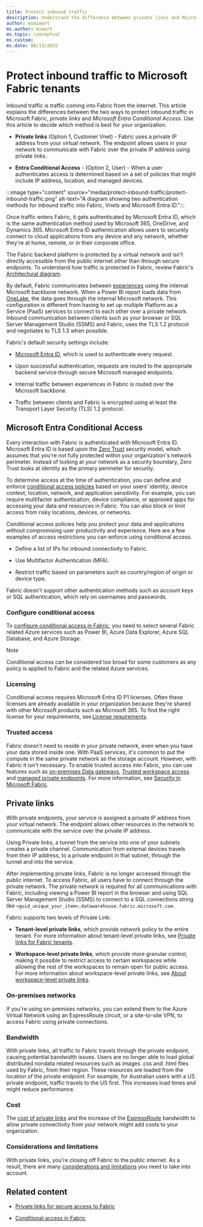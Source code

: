 ```yaml
---
title: Protect inbound traffic
description: Understand the difference between private links and Microsoft Entra Conditional and decide which is best for your organization.
author: msmimart
ms.author: mimart
ms.topic: conceptual
ms.custom:
ms.date: 08/13/2025
---
```


# Protect inbound traffic to Microsoft Fabric tenants

Inbound traffic is traffic coming into Fabric from the internet. This article explains the differences between the two ways to protect inbound traffic in Microsoft Fabric, *private links* and *Microsoft Entra Conditional Access*. Use this article to decide which method is best for your organization.

* **Private links** (Option 1, Customer Vnet) - Fabric uses a private IP address from your virtual network. The endpoint allows users in your network to communicate with Fabric over the private IP address using private links.

* **Entra Conditional Access** - (Option 2, User) - When a user authenticates access is determined based on a set of policies that might include IP address, location, and managed devices.

:::image type="content" source="media/protect-inbound-traffic/protect-inbound-traffic.png" alt-text="A diagram showing two authentication methods for inbound traffic into Fabric, Vnets and Microsoft Entra ID.":::

Once traffic enters Fabric, it gets authenticated by Microsoft Entra ID, which is the same authentication method used by Microsoft 365, OneDrive, and Dynamics 365. Microsoft Entra ID authentication allows users to securely connect to cloud applications from any device and any network, whether they're at home, remote, or in their corporate office.

The Fabric backend platform is protected by a virtual network and isn't directly accessible from the public internet other than through secure endpoints. To understand how traffic is protected in Fabric, review Fabric's [Architectural diagram](security-fundamentals.md#architectural-diagram).

By default, Fabric communicates between [experiences](../fundamentals/microsoft-fabric-overview.md#components-of-microsoft-fabric) using the internal Microsoft backbone network. When a Power BI report loads data from [OneLake](../onelake/onelake-overview.md), the data goes through the internal Microsoft network. This configuration is different from having to set up multiple Platform as a Service (PaaS) services to connect to each other over a private network. Inbound communication between clients such as your browser or SQL Server Management Studio (SSMS) and Fabric, uses the TLS 1.2 protocol and negotiates to TLS 1.3 when possible.

Fabric's default security settings include:

* [Microsoft Entra ID](/entra/fundamentals/whatis), which is used to authenticate every request.

* Upon successful authentication, requests are routed to the appropriate backend service through secure Microsoft managed endpoints.

* Internal traffic between experiences in Fabric is routed over the Microsoft backbone.

* Traffic between clients and Fabric is encrypted using at least the Transport Layer Security (TLS) 1.2 protocol.

## Microsoft Entra Conditional Access

Every interaction with Fabric is authenticated with Microsoft Entra ID. Microsoft Entra ID is based upon the [Zero Trust](/azure/security/fundamentals/zero-trust) security model, which assumes that you're not fully protected within your organization's network perimeter. Instead of looking at your network as a security boundary, Zero Trust looks at identity as the primary perimeter for security.

To determine access at the time of authentication, you can define and enforce [conditional access policies](/entra/identity/conditional-access/overview) based on your users' identity, device context, location, network, and application sensitivity. For example, you can require multifactor authentication, device compliance, or approved apps for accessing your data and resources in Fabric. You can also block or limit access from risky locations, devices, or networks.

Conditional access policies help you protect your data and applications without compromising user productivity and experience. Here are a few examples of access restrictions you can enforce using conditional access.

* Define a list of IPs for inbound connectivity to Fabric.

* Use Multifactor Authentication (MFA).

* Restrict traffic based on parameters such as country/region of origin or device type.

Fabric doesn't support other authentication methods such as account keys or SQL authentication, which rely on usernames and passwords.

### Configure conditional access

To [configure conditional access in Fabric](security-conditional-access.md#configure-conditional-access-for-fabric), you need to select several Fabric related Azure services such as Power BI, Azure Data Explorer, Azure SQL Database, and Azure Storage.

>[!NOTE]
>Conditional access can be considered too broad for some customers as any policy is applied to Fabric and the related Azure services.

### Licensing

Conditional access requires Microsoft Entra ID P1 licenses. Often these licenses are already available in your organization because they're shared with other Microsoft products such as Microsoft 365. To find the right license for your requirements, see [License requirements](/entra/identity/conditional-access/overview#license-requirements).

### Trusted access

Fabric doesn't need to reside in your private network, even when you have your data stored inside one. With PaaS services, it's common to put the compute in the same private network as the storage account. However, with Fabric it isn't necessary. To enable trusted access into Fabric, you can use features such as [on-premises Data gateways](/power-bi/connect-data/service-gateway-onprem), [Trusted workspace access](security-trusted-workspace-access.md) and [managed private endpoints](/azure/private-link/manage-private-endpoint). For more information, see [Security in Microsoft Fabric](security-overview.md).

## Private links

With private endpoints, your service is assigned a private IP address from your virtual network. The endpoint allows other resources in the network to communicate with the service over the private IP address.

Using Private links, a tunnel from the service into one of your subnets creates a private channel. Communication from external devices travels from their IP address, to a private endpoint in that subnet, through the tunnel and into the service.

After implementing private links, Fabric is no longer accessed through the public internet. To access Fabric, all users have to connect through the private network. The private network is required for all communications with Fabric, including viewing a Power BI report in the browser and using SQL Server Management Studio (SSMS) to connect to a SQL connections string like `<guid_unique_your_item>.datawarehouse.fabric.microsoft.com`.

Fabric supports two levels of Private Link:

* **Tenant-level private links**, which provide network policy to the entire tenant. For more information about tenant-level private links, see [Private links for Fabric tenants](security-private-links-overview.md).

* **Workspace-level private links**, which provide more granular control, making it possible to restrict access to certain workspaces while allowing the rest of the workspaces to remain open for public access. For more information about workspace-level private links, see [About workspace-level private links](security-workspace-level-private-links-overview.md).

### On-premises networks

If you're using on-premises networks, you can extend them to the Azure Virtual Network using an ExpressRoute circuit, or a site-to-site VPN, to access Fabric using private connections.

### Bandwidth

With private links, all traffic to Fabric travels through the private endpoint, causing potential bandwidth issues. Users are no longer able to load global distributed nondata related resources such as images .css and .html files used by Fabric, from their region. These resources are loaded from the location of the private endpoint. For example, for Australian users with a US private endpoint, traffic travels to the US first. This increases load times and might reduce performance.

### Cost

The [cost of private links](https://azure.microsoft.com/pricing/details/private-link/) and the increase of the [ExpressRoute](/azure/expressroute/expressroute-introduction) bandwidth to allow private connectivity from your network might add costs to your organization.

### Considerations and limitations

With private links, you're closing off Fabric to the public internet. As a result, there are many [considerations and limitations](security-private-links-overview.md#other-considerations-and-limitations) you need to take into account.

## Related content

* [Private links for secure access to Fabric](security-private-links-overview.md)

* [Conditional access in Fabric](security-conditional-access.md)